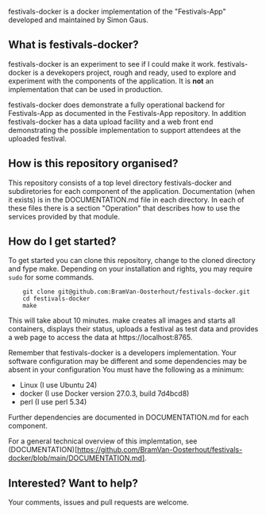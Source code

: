festivals-docker is a docker implementation of the "Festivals-App" developed and maintained by Simon Gaus.

## What is festivals-docker?
festivals-docker is an experiment to see if I could make it work. festivals-docker is a devekopers project, rough and ready, used to explore and experiment with the components of the application. It is __not__ an implementation that can be used in production.

festivals-docker does demonstrate a fully operational backend for  Festivals-App as documented in the Festivals-App repository. In addition festivals-docker has a data upload facility and a web front end demonstrating the possible implementation to support attendees at the uploaded festival.

## How is this repository organised?
This repository consists of a top level directory festivals-docker and subdiretories for each component of the application. Documentation (when it exists) is in the DOCUMENTATION.md file in each directory. In each of these files there is a section "Operation" that describes how to use the services provided by that module.

## How do I get started?
To get started you can clone this repository, change to the cloned directory and fype make. Depending on your installation and rights, you may require `sudo` for some commands.
```
	git clone git@github.com:BramVan-Oosterhout/festivals-docker.git
    cd festivals-docker
    make
```
This will take about 10 minutes. make creates all images and starts all containers, displays their status, uploads a festival as test data and provides a web page to access the data at https://localhost:8765. 

Remember that festivals-docker is a developers implementation. Your software configuration may be different and some dependencies may be absent in your configuration
You must have the following as 
a minimum:
*   Linux (I use Ubuntu 24)
*   docker (I use Docker version 27.0.3, build 7d4bcd8)
*   perl (I use perl 5.34)

Further dependencies are documented in DOCUMENTATION.md for each component.

For a general technical overview of this implemtation, see (DOCUMENTATION)[https://github.com/BramVan-Oosterhout/festivals-docker/blob/main/DOCUMENTATION.md].

## Interested? Want to help?
Your comments, issues and pull requests are welcome. 



